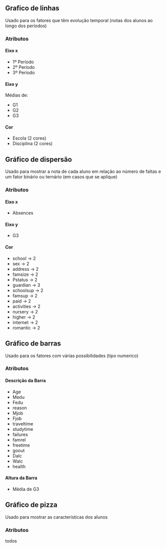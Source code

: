 ## Grafico de linhas
Usado para os fatores que têm evolução temporal (notas dos alunos ao longo dos períodos)

### Atributos

#### Eixo x
- 1º Período
- 2º Período
- 3º Período

#### Eixo y
Médias de:
- G1
- G2
- G3

#### Cor
- Escola (2 cores)
- Disciplina (2 cores)

## Gráfico de dispersão
Usado para mostrar a nota de cada aluno em relação ao número de faltas e um fator binário ou ternário (em casos que se aplique)

### Atributos

#### Eixo x
- Absences

#### Eixo y
- G3

#### Cor
- school -> 2
- sex -> 2
- address -> 2
- famsize -> 2
- Pstatus -> 2
- guardian -> 3
- schoolsup -> 2
- famsup -> 2
- paid -> 2
- activities -> 2
- nursery -> 2
- higher -> 2
- internet -> 2
- romantic -> 2

## Gráfico de barras
Usado para os fatores com várias possibilidades (tipo numerico)

### Atributos

#### Descrição da Barra
- Age
- Medu
- Fedu
- reason
- Mjob
- Fjob
- traveltime
- studytime
- failures
- famrel
- freetime
- goout
- Dalc
- Walc
- health

#### Altura da Barra
- Média de G3

## Gráfico de pizza
Usado para mostrar as características dos alunos

### Atributos
todos
